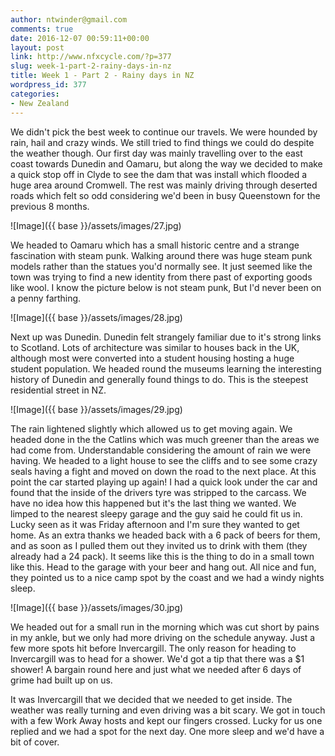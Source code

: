 ```yaml
---
author: ntwinder@gmail.com
comments: true
date: 2016-12-07 00:59:11+00:00
layout: post
link: http://www.nfxcycle.com/?p=377
slug: week-1-part-2-rainy-days-in-nz
title: Week 1 - Part 2 - Rainy days in NZ
wordpress_id: 377
categories:
- New Zealand
---
```


We didn't pick the best week to continue our travels. We were hounded by rain, hail and crazy winds. We still tried to find things we could do despite the weather though. Our first day was mainly travelling over to the east coast towards Dunedin and Oamaru, but along the way we decided to make a quick stop off in Clyde to see the dam that was install which flooded a huge area around Cromwell. The rest was mainly driving through deserted roads which felt so odd considering we'd been in busy Queenstown for the previous 8 months.

![Image]({{ base }}/assets/images/27.jpg)

We headed to Oamaru which has a small historic centre and a strange fascination with steam punk. Walking around there was huge steam punk models rather than the statues you'd normally see. It just seemed like the town was trying to find a new identity from there past of exporting goods like wool.
I know the picture below is not steam punk, But I'd never been on a penny farthing.

![Image]({{ base }}/assets/images/28.jpg)

Next up was Dunedin. Dunedin felt strangely familiar due to it's strong links to Scotland. Lots of architecture was similar to houses back in the UK, although most were converted into a student housing hosting a huge student population. We headed round the museums learning the interesting history of Dunedin and generally found things to do.
This is the steepest residential street in NZ.

![Image]({{ base }}/assets/images/29.jpg)

The rain lightened slightly which allowed us to get moving again. We headed done in the the Catlins which was much greener than the areas we had come from. Understandable considering the amount of rain we were having. We headed to a light house to see the cliffs and to see some crazy seals having a fight and moved on down the road to the next place. At this point the car started playing up again! I had a quick look under the car and found that the inside of the drivers tyre was stripped to the carcass. We have no idea how this happened but it's the last thing we wanted. We limped to the nearest sleepy garage and the guy said he could fit us in. Lucky seen as it was Friday afternoon and I'm sure they wanted to get home. As an extra thanks we headed back with a 6 pack of beers for them, and as soon as I pulled them out they invited us to drink with them (they already had a 24 pack). It seems like this is the thing to do in a small town like this. Head to the garage with your beer and hang out. All nice and fun, they pointed us to a nice camp spot by the coast and we had a windy nights sleep.

![Image]({{ base }}/assets/images/30.jpg)

We headed out for a small run in the morning which was cut short by pains in my ankle, but we only had more driving on the schedule anyway. Just a few more spots hit before Invercargill. The only reason for heading to Invercargill was to head for a shower. We'd got a tip that there was a $1 shower! A bargain round here and just what we needed after 6 days of grime had built up on us.


It was Invercargill that we decided that we needed to get inside. The weather was really turning and even driving was a bit scary. We got in touch with a few Work Away hosts and kept our fingers crossed. Lucky for us one replied and we had a spot for the next day. One more sleep and we'd have a bit of cover.
